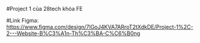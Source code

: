 #Project 1 của 28tech khóa FE

#Link Figma: https://www.figma.com/design/7lGoJ4KVA7ARroT2tXdkDE/Project-1%2C-2---Website-B%C3%A1n-Th%C3%BA-C%C6%B0ng

